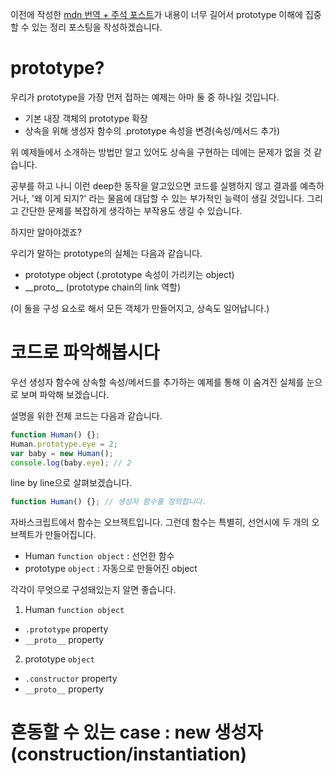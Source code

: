 

이전에 작성한 [mdn 번역 + 주석 포스트](../2019-01-30-prototype-객체와-__proto__)가 내용이 너무 길어서 prototype 이해에 집중할 수 있는 정리 포스팅을 작성하겠습니다.

# prototype?
우리가 prototype을 가장 먼저 접하는 예제는 아마 둘 중 하나일 것입니다.
 - 기본 내장 객체의 prototype 확장
 - 상속을 위해 생성자 함수의 .prototype 속성을 변경(속성/메서드 추가)

위 예제들에서 소개하는 방법만 알고 있어도 상속을 구현하는 데에는 문제가 없을 것 같습니다.

공부를 하고 나니 이런 deep한 동작을 알고있으면 코드를 실행하지 않고 결과를 예측하거나, '왜 이게 되지?' 라는 물음에 대답할 수 있는 부가적인 능력이 생길 것입니다. 그리고 간단한 문제를 복잡하게 생각하는 부작용도 생길 수 있습니다.

하지만 알아야겠죠?

우리가 말하는 prototype의 실체는 다음과 같습니다.
 - prototype object (.prototype 속성이 가리키는 object)
 - \_\_proto\_\_ (prototype chain의 link 역할)

(이 둘을 구성 요소로 해서 모든 객체가 만들어지고, 상속도 일어납니다.)

# 코드로 파악해봅시다
우선 생성자 함수에 상속할 속성/메서드를 추가하는 예제를 통해 이 숨겨진 실체를 눈으로 보며 파악해 보겠습니다.

설명을 위한 전체 코드는 다음과 같습니다.
```javascript
function Human() {};
Human.prototype.eye = 2;
var baby = new Human();
console.log(baby.eye); // 2
```
line by line으로 살펴보겠습니다.
```javascript
function Human() {}; // 생성자 함수를 정의합니다.
```
자바스크립트에서 함수는 오브젝트입니다. 그런데 함수는 특별히, 선언시에 두 개의 오브젝트가 만들어집니다.
 - Human `function object` : 선언한 함수
 - prototype `object` : 자동으로 만들어진 object

각각이 무엇으로 구성돼있는지 알면 좋습니다.
1. Human `function object`
 - `.prototype` property
 - `__proto__` property

2. prototype `object`
 - `.constructor` property
 - `__proto__` property



<!-- 내장 객체의 prototype 확장 예제를 살펴보겠습니다.
```javascript
Array.prototype.

``` -->





# 혼동할 수 있는 case : new 생성자 (construction/instantiation)